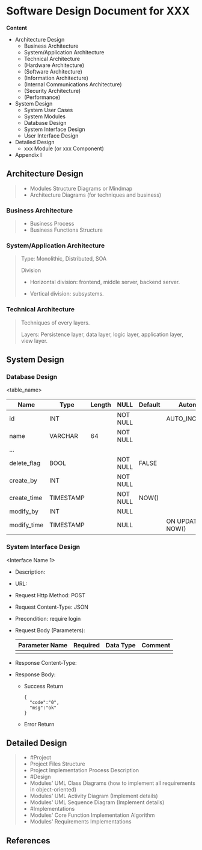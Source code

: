 # Software Design Document for XXX

**Content**

- Architecture Design
  - Business Architecture
  - System/Application Architecture
  - Technical Architecture
  - (Hardware Architecture)
  - (Software Architecture)
  - (Information Architecture)
  - (Internal Communications Architecture)
  - (Security Architecture)
  - (Performance)
- System Design
  - System User Cases
  - System Modules
  - Database Design
  - System Interface Design
  - User Interface Design
- Detailed Design
  - xxx Module (or xxx Component)
- Appendix I

## Architecture Design

> - Modules Structure Diagrams or Mindmap
> - Architecture Diagrams (for techniques and business)

### Business Architecture

> - Business Process
> - Business Functions Structure

### System/Application Architecture

> Type: Monolithic, Distributed, SOA
>
> Division
>
> - Horizontal division: frontend, middle server, backend server.
>
> - Vertical division: subsystems.

### Technical Architecture

> Techniques of every layers. 
>
> Layers: Persistence layer, data layer, logic layer, application layer, view layer.

## System Design

### Database Design

<table_name>

| Name        | Type      | Length | NULL     | Default | Automatic       | Key  | Comment |
| ----------- | --------- | ------ | -------- | ------- | --------------- | ---- | ------- |
| id          | INT       |        | NOT NULL |         | AUTO_INCREMENT  | P    |         |
| name        | VARCHAR   | 64     | NOT NULL |         |                 |      |         |
| ...         |           |        |          |         |                 |      |         |
| delete_flag | BOOL      |        | NOT NULL | FALSE   |                 |      |         |
| create_by   | INT       |        | NOT NULL |         |                 |      |         |
| create_time | TIMESTAMP |        | NOT NULL | NOW()   |                 |      |         |
| modify_by   | INT       |        | NULL     |         |                 |      |         |
| modify_time | TIMESTAMP |        | NULL     |         | ON UPDATE NOW() |      |         |



### System Interface Design 

<Interface Name 1>

- Description:

- URL: 

- Request Http Method: POST

- Request Content-Type: JSON

- Precondition: require login

- Request Body (Parameters):

  | Parameter Name | Required | Data Type | Comment |
  | -------------- | -------- | --------- | ------- |
  |                |          |           |         |

- Response Content-Type:

- Response Body:

  - Success Return

    ```
    {
      "code":"0",
      "msg":"ok"
    }
    ```

  - Error Return

## Detailed Design

> - #Project
> - Project Files Structure
> - Project Implementation Process Description
> - #Design
> - Modules' UML Class Diagrams (how to implement all requirements in object-oriented)
> - Modules' UML Activity Diagram (Implement details)
> - Modules' UML Sequence Diagram (Implement details)
> - #Implementations
> - Modules' Core Function Implementation Algorithm
> - Modules' Requirements Implementations

## References